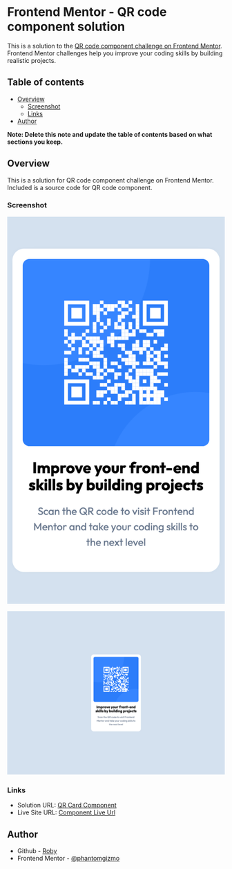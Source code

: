# Frontend Mentor - QR code component solution

This is a solution to the [QR code component challenge on Frontend Mentor](https://www.frontendmentor.io/challenges/qr-code-component-iux_sIO_H). Frontend Mentor challenges help you improve your coding skills by building realistic projects.

## Table of contents

- [Overview](#overview)
  - [Screenshot](#screenshot)
  - [Links](#links)
- [Author](#author)

**Note: Delete this note and update the table of contents based on what sections you keep.**

## Overview

This is a solution for QR code component challenge on Frontend Mentor.
Included is a source code for QR code component.

### Screenshot

![Mobile Version](image.png)

![Desktop Version](image-1.png)

### Links

- Solution URL: [QR Card Component](https://github.com/phantomgizmo/QR-card-component)
- Live Site URL: [Component Live Url](https://phantomgizmo.github.io)

## Author

- Github - [Roby](https://github.com/phantomgizmo)
- Frontend Mentor - [@phantomgizmo](https://www.frontendmentor.io/profile/phantomgizmo)
